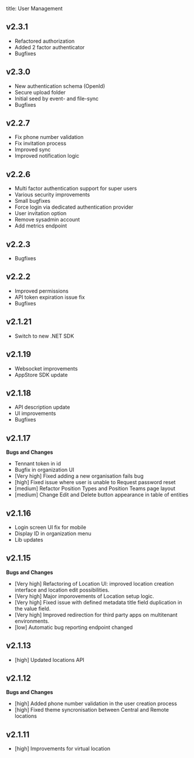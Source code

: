 title: User Management

## v2.3.1
- Refactored authorization
- Added 2 factor authenticator
- Bugfixes

## v2.3.0
- New authentication schema (OpenId)
- Secure upload folder
- Initial seed by event- and file-sync
- Bugfixes

## v2.2.7
- Fix phone number validation
- Fix invitation process
- Improved sync
- Improved notification logic

## v2.2.6
- Multi factor authentication support for super users
- Various security improvements
- Small bugfixes
- Force login via dedicated authentication provider
- User invitation option
- Remove sysadmin account
- Add metrics endpoint

## v2.2.3
- Bugfixes

## v2.2.2
- Improved permissions 
- API token expiration issue fix
- Bugfixes

## v2.1.21

- Switch to new .NET SDK


## v2.1.19
- Websocket improvements
- AppStore SDK update

## v2.1.18
- API description update
- UI improvements
- Bugfixes

## v2.1.17

**Bugs and Changes**

- Tennant token in id
- Bugfix in organization UI
- [Very high] Fixed adding a new organisation fails bug
- [high] Fixed issue where user is unable to Request password reset
- [medium] Refactor Position Types and Position Teams page layout
- [medium] Change Edit and Delete button appearance in table of entities

## v2.1.16

- Login screen UI fix for mobile
- Display ID in organization menu
- Lib updates

## v2.1.15

**Bugs and Changes**

- [Very high] Refactoring of Location UI: improved location creation interface and location edit possibilities.
- [Very high] Major imporovements of Location setup logic.
- [Very high] Fixed issue with defined metadata title field duplication in the value field.
- [Very high] Improved redirection for third party apps on multitenant environments.
- [low] Automatic bug reporting endpoint changed


## v2.1.13

- [high] Updated locations API 

## v2.1.12

**Bugs and Changes**

- [high] Added phone number validation in the user creation process
- [high] Fixed theme syncronisation between Central and Remote locations


## v2.1.11

- [high] Improvements for virtual location

